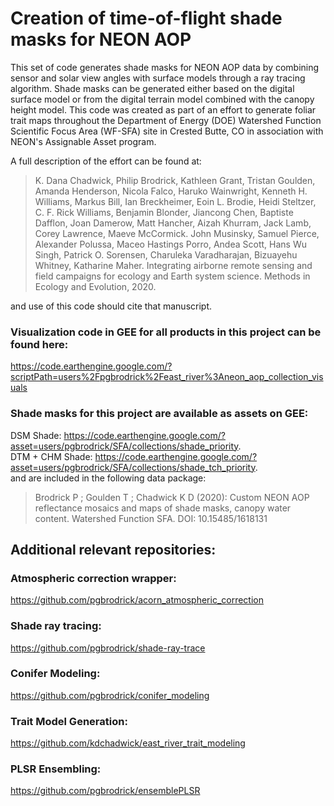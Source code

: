 # Creation of time-of-flight shade masks for NEON AOP

This set of code generates shade masks for NEON AOP data by combining sensor and solar view angles with surface models through a ray tracing algorithm. Shade masks can be generated either based on the digital surface model or from the digital terrain model combined with the canopy height model. This code was created as part of an effort to generate foliar trait maps throughout the Department of Energy (DOE) Watershed Function Scientific Focus Area (WF-SFA) site in Crested Butte, CO in association with NEON's Assignable Asset program.<br> 

A full description of the effort can be found at:

> K. Dana Chadwick, Philip Brodrick, Kathleen Grant, Tristan Goulden, Amanda Henderson, Nicola Falco, Haruko Wainwright, Kenneth H. Williams, Markus Bill, Ian Breckheimer, Eoin L. Brodie, Heidi Steltzer, C. F. Rick Williams, Benjamin Blonder, Jiancong Chen, Baptiste Dafflon, Joan Damerow, Matt Hancher, Aizah Khurram, Jack Lamb, Corey Lawrence, Maeve McCormick. John Musinsky, Samuel Pierce, Alexander Polussa, Maceo Hastings Porro, Andea Scott, Hans Wu Singh, Patrick O. Sorensen, Charuleka Varadharajan, Bizuayehu Whitney, Katharine Maher. Integrating airborne remote sensing and field campaigns for ecology and Earth system science. Methods in Ecology and Evolution, 2020.

and use of this code should cite that manuscript.

### Visualization code in GEE for all products in this project can be found here: 
https://code.earthengine.google.com/?scriptPath=users%2Fpgbrodrick%2Feast_river%3Aneon_aop_collection_visuals
<br>

### Shade masks for this project are available as assets on GEE: 
DSM Shade: https://code.earthengine.google.com/?asset=users/pgbrodrick/SFA/collections/shade_priority. <br>
DTM + CHM Shade: https://code.earthengine.google.com/?asset=users/pgbrodrick/SFA/collections/shade_tch_priority. 
<br> 
and are included in the following data package: 
> Brodrick P ; Goulden T ; Chadwick K D (2020): Custom NEON AOP reflectance mosaics and maps of shade masks, canopy water content. Watershed Function SFA. DOI: 10.15485/1618131<br>

## Additional relevant repositories:

### Atmospheric correction wrapper: 
https://github.com/pgbrodrick/acorn_atmospheric_correction

### Shade ray tracing: 
https://github.com/pgbrodrick/shade-ray-trace

### Conifer Modeling:
https://github.com/pgbrodrick/conifer_modeling

### Trait Model Generation:
https://github.com/kdchadwick/east_river_trait_modeling

### PLSR Ensembling:
https://github.com/pgbrodrick/ensemblePLSR
